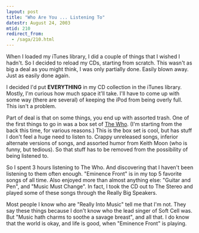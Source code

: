 ```yaml
---
layout: post
title: "Who Are You ... Listening To"
datestr: August 24, 2003
mtid: 210
redirect_from:
  - /saga/210.html
---
```


When I loaded my iTunes library, I did a couple of things that I wished
I hadn't.  So I decided to reload my CDs, starting from scratch.  This wasn't as big a deal as you might think, I was only partially done.  Easily blown away.  Just as easily done again.

I decided I'd put **EVERYTHING** in my CD collection in the iTunes library.  Mostly, I'm curious how much space it'll take.  I'll have to come up with some way (there are several) of keeping the iPod from being overly full.  This isn't a problem.

Part of deal is that on some things, you end up with assorted trash.  One of the first things to go in was a box set of <a href="http://www.petetownshend.co.uk/">The Who</a>.  (I'm starting from the back this time, for various reasons.)  This is the box set is cool, but has stuff I don't feel a huge need to listen to.  Crappy unreleased songs, inferior alternate versions of songs, and assorted humor from Keith Moon (who is funny, but tedious).  So that stuff has to be removed from the possibility of being listened to.

So I spent 3 hours listening to The Who.  And discovering that I haven't been listening to them often enough.  "Eminence Front" is in my top 5 favorite songs of all time.  Also enjoyed more than almost anything else: "Guitar and Pen", and "Music Must Change".  In fact, I took the CD out to The Stereo and played some of these songs through the Really Big Speakers.

Most people I know who are "Really Into Music" tell me that I'm not.  They say these things because I don't know who the lead singer of Soft Cell was.  But "Music hath charms to soothe a savage breast", and all that.  I do know that the world is okay, and life is good, when "Eminence Front" is playing.
